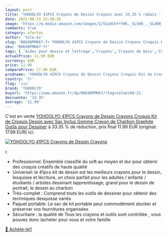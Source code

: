 ```yaml
---
layout: post
title: 'YOHOOLYO 41PCS Crayons de Dessin Crayons avec 33.35 % rabais '
date: 2021-08-23 15:28:16
image: 'https://m.media-amazon.com/images/I/51adChf+YWS._SL500_._SL400_.jpg'
comments: true
category: ofertas
author: 'tole.es'
slug: 'B06XNPMH67-fr YOHOOLYO 41PCS Crayons de Dessin Crayons Croquis Kit de...'
sku: 'B06XNPMH67-fr'
tags: [ 'Aides pour dessin et lettrage','Crayons','Crayons de bois','Cuisine et Maison','Dessin','Fournitures de bureau','Loisirs Créatifs','yohoolyo','Écriture', ]
actualPrice: 11.99 EUR
currency: EUR
price: 11.99
comparePrice: 17.99 EUR
prodname: 'YOHOOLYO 41PCS Crayons de Dessin Crayons Croquis Kit de Croquis Dessin avec Sac Inclus Gomme Crayon de Charbon Graphite Outils pour Dessiner'
country: 'fr'
flag: '🇫🇷'
brand: 'YOHOOLYO'
buyurl: 'https://www.amazon.fr/dp/B06XNPMH67/?tag=tolees0d-21'
descuento: '33.35'
average: '11.99'
---
```


C'est en vente [YOHOOLYO 41PCS Crayons de Dessin Crayons Croquis Kit de Croquis Dessin avec Sac Inclus Gomme Crayon de Charbon Graphite Outils pour Dessiner](https://www.amazon.fr/dp/B06XNPMH67/?tag=tolees0d-21)  à  33.35 % de réduction, prix final  11.99 EUR (original: 17.99 EUR) ici:

[![YOHOOLYO 41PCS Crayons de Dessin Crayons](https://m.media-amazon.com/images/I/51adChf+YWS._SL500_._SL400_.jpg)](https://www.amazon.fr/dp/B06XNPMH67/?tag=tolees0d-21)

ℹ️:

- Professionnel: Ensemble classifié du soft au moyen et dur pour obtenir des croquis créatifs de haute qualité
- Universel: le 41pcs kit de dessin est les meilleurs crayons pour le dessin, lesquisse et lécriture, un choix parfait pour les adultes / enfants / étudiants / artistes dessinant lapprentissage, grand pour le dessin de portrait, le dessin au charbon
- Très-complet : Comprend touts les outils de dessiner pour obtenir des techniques desquisse variés
- Paquet portable: Le sac de kit portable peut commodément stocker et préserver vos fournitures organisées
- Sécuritaire : la qualité de Tous les crayons et outils sont contrôlée , vous pouvez donc lacheter pour vous et votre famille

[🛒 Achète-le!!](https://www.amazon.fr/dp/B06XNPMH67/?tag=tolees0d-21)
